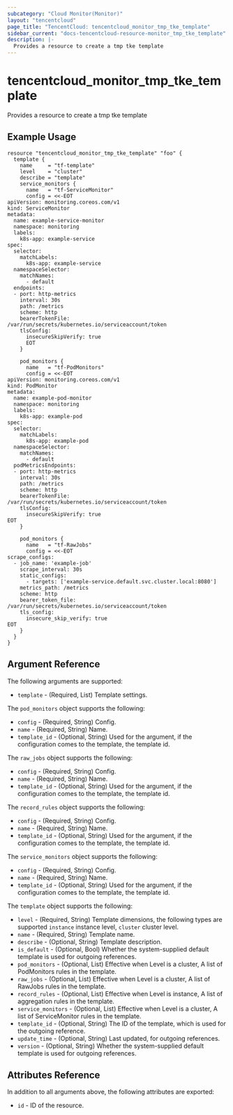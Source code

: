 ```yaml
---
subcategory: "Cloud Monitor(Monitor)"
layout: "tencentcloud"
page_title: "TencentCloud: tencentcloud_monitor_tmp_tke_template"
sidebar_current: "docs-tencentcloud-resource-monitor_tmp_tke_template"
description: |-
  Provides a resource to create a tmp tke template
---
```


# tencentcloud_monitor_tmp_tke_template

Provides a resource to create a tmp tke template

## Example Usage

```hcl
resource "tencentcloud_monitor_tmp_tke_template" "foo" {
  template {
    name     = "tf-template"
    level    = "cluster"
    describe = "template"
    service_monitors {
      name   = "tf-ServiceMonitor"
      config = <<-EOT
apiVersion: monitoring.coreos.com/v1
kind: ServiceMonitor
metadata:
  name: example-service-monitor
  namespace: monitoring
  labels:
    k8s-app: example-service
spec:
  selector:
    matchLabels:
      k8s-app: example-service
  namespaceSelector:
    matchNames:
      - default
  endpoints:
  - port: http-metrics
    interval: 30s
    path: /metrics
    scheme: http
    bearerTokenFile: /var/run/secrets/kubernetes.io/serviceaccount/token
    tlsConfig:
      insecureSkipVerify: true
      EOT
    }

    pod_monitors {
      name   = "tf-PodMonitors"
      config = <<-EOT
apiVersion: monitoring.coreos.com/v1
kind: PodMonitor
metadata:
  name: example-pod-monitor
  namespace: monitoring
  labels:
    k8s-app: example-pod
spec:
  selector:
    matchLabels:
      k8s-app: example-pod
  namespaceSelector:
    matchNames:
      - default
  podMetricsEndpoints:
  - port: http-metrics
    interval: 30s
    path: /metrics
    scheme: http
    bearerTokenFile: /var/run/secrets/kubernetes.io/serviceaccount/token
    tlsConfig:
      insecureSkipVerify: true
EOT
    }

    pod_monitors {
      name   = "tf-RawJobs"
      config = <<-EOT
scrape_configs:
  - job_name: 'example-job'
    scrape_interval: 30s
    static_configs:
      - targets: ['example-service.default.svc.cluster.local:8080']
    metrics_path: /metrics
    scheme: http
    bearer_token_file: /var/run/secrets/kubernetes.io/serviceaccount/token
    tls_config:
      insecure_skip_verify: true
EOT
    }
  }
}
```

## Argument Reference

The following arguments are supported:

* `template` - (Required, List) Template settings.

The `pod_monitors` object supports the following:

* `config` - (Required, String) Config.
* `name` - (Required, String) Name.
* `template_id` - (Optional, String) Used for the argument, if the configuration comes to the template, the template id.

The `raw_jobs` object supports the following:

* `config` - (Required, String) Config.
* `name` - (Required, String) Name.
* `template_id` - (Optional, String) Used for the argument, if the configuration comes to the template, the template id.

The `record_rules` object supports the following:

* `config` - (Required, String) Config.
* `name` - (Required, String) Name.
* `template_id` - (Optional, String) Used for the argument, if the configuration comes to the template, the template id.

The `service_monitors` object supports the following:

* `config` - (Required, String) Config.
* `name` - (Required, String) Name.
* `template_id` - (Optional, String) Used for the argument, if the configuration comes to the template, the template id.

The `template` object supports the following:

* `level` - (Required, String) Template dimensions, the following types are supported `instance` instance level, `cluster` cluster level.
* `name` - (Required, String) Template name.
* `describe` - (Optional, String) Template description.
* `is_default` - (Optional, Bool) Whether the system-supplied default template is used for outgoing references.
* `pod_monitors` - (Optional, List) Effective when Level is a cluster, A list of PodMonitors rules in the template.
* `raw_jobs` - (Optional, List) Effective when Level is a cluster, A list of RawJobs rules in the template.
* `record_rules` - (Optional, List) Effective when Level is instance, A list of aggregation rules in the template.
* `service_monitors` - (Optional, List) Effective when Level is a cluster, A list of ServiceMonitor rules in the template.
* `template_id` - (Optional, String) The ID of the template, which is used for the outgoing reference.
* `update_time` - (Optional, String) Last updated, for outgoing references.
* `version` - (Optional, String) Whether the system-supplied default template is used for outgoing references.

## Attributes Reference

In addition to all arguments above, the following attributes are exported:

* `id` - ID of the resource.



